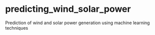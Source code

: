 # predicting_wind_solar_power
Prediction of wind and solar power generation using machine learning techniques
